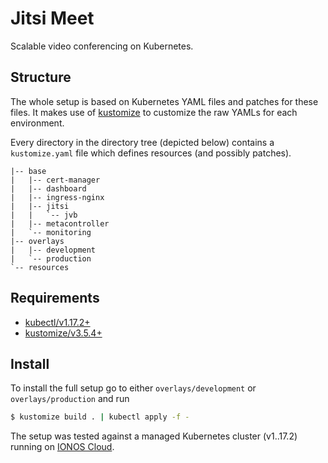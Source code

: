 # Jitsi Meet

Scalable video conferencing on Kubernetes.

## Structure

The whole setup is based on Kubernetes YAML files and patches for these files.
It makes use of [kustomize](https://github.com/kubernetes-sigs/kustomize) to customize the raw YAMLs for each environment.

Every directory in the directory tree (depicted below) contains a `kustomize.yaml` file which defines resources (and possibly patches).

```
|-- base
|   |-- cert-manager
|   |-- dashboard
|   |-- ingress-nginx
|   |-- jitsi
|   |   `-- jvb
|   |-- metacontroller
|   `-- monitoring
|-- overlays
|   |-- development
|   `-- production
`-- resources
```

## Requirements

- [kubectl/v1.17.2+](https://kubernetes.io/docs/tasks/tools/install-kubectl/)
- [kustomize/v3.5.4+](https://github.com/kubernetes-sigs/kustomize/releases/tag/kustomize%2Fv3.5.4)

## Install

To install the full setup go to either `overlays/development` or `overlays/production` and run

```bash
$ kustomize build . | kubectl apply -f -
```

The setup was tested against a managed Kubernetes cluster (v1..17.2) running on [IONOS Cloud](https://dcd.ionos.com/).
